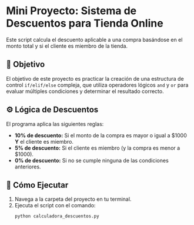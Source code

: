 # Mini Proyecto: Sistema de Descuentos para Tienda Online

Este script calcula el descuento aplicable a una compra basándose en el monto total y si el cliente es miembro de la tienda.

## 🎯 Objetivo

El objetivo de este proyecto es practicar la creación de una estructura de control `if/elif/else` compleja, que utiliza operadores lógicos `and` y `or` para evaluar múltiples condiciones y determinar el resultado correcto.

## ⚙️ Lógica de Descuentos

El programa aplica las siguientes reglas:
- **10% de descuento:** Si el monto de la compra es mayor o igual a $1000 **Y** el cliente es miembro.
- **5% de descuento:** Si el cliente es miembro (y la compra es menor a $1000).
- **0% de descuento:** Si no se cumple ninguna de las condiciones anteriores.

## 🚀 Cómo Ejecutar

1.  Navega a la carpeta del proyecto en tu terminal.
2.  Ejecuta el script con el comando:
    ```bash
    python calculadora_descuentos.py
    ```